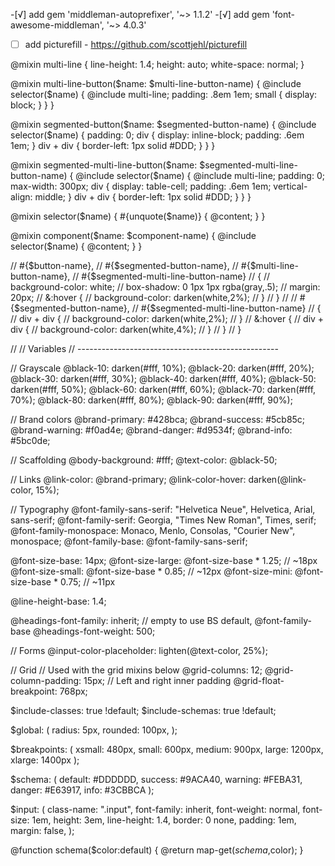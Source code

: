 -[√] add gem 'middleman-autoprefixer', '~> 1.1.2'
-[√] add gem 'font-awesome-middleman', '~> 4.0.3'
-[ ] add picturefill - https://github.com/scottjehl/picturefill


@mixin multi-line {
  line-height: 1.4;
  height: auto;
  white-space: normal;
}


@mixin multi-line-button($name: $multi-line-button-name) {
  @include selector($name) {
    @include multi-line;
    padding: .8em 1em;
    small { display: block; }
  }
}


@mixin segmented-button($name: $segmented-button-name) {
  @include selector($name) {
    padding: 0;
    div {
      display: inline-block;
      padding: .6em 1em;
    }
    div + div {
      border-left: 1px solid #DDD;
    }
  }
}

@mixin segmented-multi-line-button($name: $segmented-multi-line-button-name) {
  @include selector($name) {
    @include multi-line;
    padding: 0;
    max-width: 300px;
    div {
      display: table-cell;
      padding: .6em 1em;
      vertical-align: middle;
    }
    div + div {
      border-left: 1px solid #DDD;
    }
  }
}


@mixin selector($name) {
  #{unquote($name)} {
    @content;
  }
}

@mixin component($name: $component-name) {
  @include selector($name) {
    @content;
  }
}



// #{$button-name},
// #{$segmented-button-name},
// #{$multi-line-button-name},
// #{$segmented-multi-line-button-name}
// {
//   background-color: white;
//   box-shadow: 0 1px 1px rgba(gray,.5);
//   margin: 20px;
//   &:hover {
//     background-color: darken(white,2%);
//   }
// }
//
// #{$segmented-button-name},
// #{$segmented-multi-line-button-name}
// {
//   div + div {
//     background-color: darken(white,2%);
//   }
//   &:hover {
//     div + div {
//       background-color: darken(white,4%);
//     }
//   }
// }





//
// Variables
// --------------------------------------------------

// Grayscale
@black-10:                 darken(#fff, 10%);
@black-20:                 darken(#fff, 20%);
@black-30:                 darken(#fff, 30%);
@black-40:                 darken(#fff, 40%);
@black-50:                 darken(#fff, 50%);
@black-60:                 darken(#fff, 60%);
@black-70:                 darken(#fff, 70%);
@black-80:                 darken(#fff, 80%);
@black-90:                 darken(#fff, 90%);

// Brand colors
@brand-primary:           #428bca;
@brand-success:           #5cb85c;
@brand-warning:           #f0ad4e;
@brand-danger:            #d9534f;
@brand-info:              #5bc0de;

// Scaffolding
@body-background:         #fff;
@text-color:              @black-50;

// Links
@link-color:              @brand-primary;
@link-color-hover:        darken(@link-color, 15%);

// Typography
@font-family-sans-serif:  "Helvetica Neue", Helvetica, Arial, sans-serif;
@font-family-serif:       Georgia, "Times New Roman", Times, serif;
@font-family-monospace:   Monaco, Menlo, Consolas, "Courier New", monospace;
@font-family-base:        @font-family-sans-serif;

@font-size-base:          14px;
@font-size-large:         @font-size-base * 1.25; // ~18px
@font-size-small:         @font-size-base * 0.85; // ~12px
@font-size-mini:          @font-size-base * 0.75; // ~11px

@line-height-base:        1.4;

@headings-font-family:    inherit; // empty to use BS default, @font-family-base
@headings-font-weight:    500;

// Forms
@input-color-placeholder: lighten(@text-color, 25%);

// Grid
// Used with the grid mixins below
@grid-columns:          12;
@grid-column-padding:   15px; // Left and right inner padding
@grid-float-breakpoint: 768px;











$include-classes:              true !default;
$include-schemas:              true !default;


$global: (
  radius:    5px,
  rounded: 100px,
);

$breakpoints: (
  xsmall:  480px,
  small:   600px,
  medium:  900px,
  large:  1200px,
  xlarge: 1400px
);

$schema: (
  default: #DDDDDD,
  success: #9ACA40,
  warning: #FEBA31,
  danger:  #E63917,
  info:    #3CBBCA
);

$input: (
  class-name:  ".input",
  font-family: inherit,
  font-weight: normal,
  font-size:   1em,
  height:      3em,
  line-height: 1.4,
  border:      0 none,
  padding:     1em,
  margin:      false,
);

@function schema($color:default) {
  @return map-get($schema,$color);
}